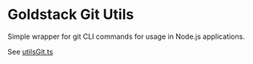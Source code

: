 # Goldstack Git Utils

Simple wrapper for git CLI commands for usage in Node.js applications.

See [utilsGit.ts](https://github.com/goldstack/goldstack/blob/master/workspaces/templates-lib/packages/utils-git/src/utilsGit.ts)